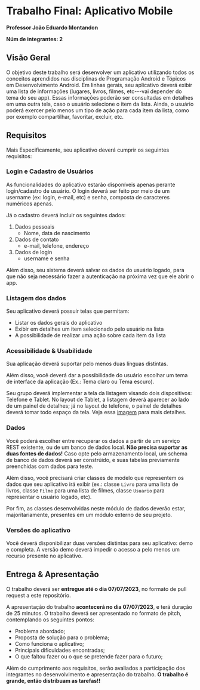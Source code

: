 # Trabalho Final: Aplicativo Mobile

**Professor João Eduardo Montandon**

**Núm de integrantes: 2**

## Visão Geral

O objetivo deste trabalho será desenvolver um aplicativo utilizando todos os conceitos aprendidos nas disciplinas de Programação Android e Tópicos em Desenvolvimento Android.
Em linhas gerais, seu aplicativo deverá exibir uma lista de informações (lugares, livros, filmes, etc---vai depender do tema do seu app).
Essas informações poderão ser consultadas em detalhes em uma outra tela, caso o usuário selecione o item da lista.
Ainda, o usuário poderá exercer pelo menos um tipo de ação para cada item da lista, como por exemplo compartilhar, favoritar, excluir, etc.

## Requisitos

Mais Especificamente, seu aplicativo deverá cumprir os seguintes requisitos:

### Login e Cadastro de Usuários

As funcionalidades do aplicativo estarão disponíveis apenas perante login/cadastro de usuário. 
O login deverá ser feito por meio de um username (ex: login, e-mail, etc) e senha, composta de caracteres numéricos apenas.

Já o cadastro deverá incluir os seguintes dados:

1. Dados pessoais
    * Nome, data de nascimento
2. Dados de contato
    * e-mail, telefone, endereço
3. Dados de login
    * username e senha

Além disso, seu sistema deverá salvar os dados do usuário logado, para que não seja necessário fazer a autenticação na próxima vez que ele abrir o app.

### Listagem dos dados

Seu aplicativo deverá possuir telas que permitam:
* Listar os dados gerais do aplicativo
* Exibir em detalhes um item selecionado pelo usuário na lista
* A possibilidade de realizar uma ação sobre cada item da lista

<!-- É importante ressaltar que o procedimento para carregamento dos dados deverá acontecer em uma thread diferente da principal. -->

### Acessibilidade & Usabilidade

Sua aplicação deverá suportar pelo menos duas línguas distintas.

Além disso, você deverá dar a possibilidade do usuário escolhar um tema de interface da aplicação (Ex.: Tema claro ou Tema escuro).

Seu grupo deverá implementar a tela da listagem visando dois dispositivos: Telefone e Tablet.
No layout de Tablet, a listagem deverá aparecer ao lado de um painel de detalhes; já no layout de telefone, o painel de detalhes deverá tomar todo espaço da tela. Veja essa [imagem](https://developer.android.com/images/guide/fragments/fragment-screen-sizes.png) para mais detalhes.

### Dados

Você poderá escolher entre recuperar os dados a partir de um serviço REST existente, ou de um banco de dados local. 
**Não precisa suportar as duas fontes de dados!**
Caso opte pelo armazenamento local, um schema de banco de dados deverá ser constrúido, e suas tabelas previamente preenchidas com dados para teste.

Além disso, você precisará criar classes de modelo que representem os dados que seu aplicativo irá exibir (ex.: classe `Livro` para uma lista de livros, classe `Filme` para uma lista de filmes, classe `Usuario` para representar o usuário logado, etc).

Por fim, as classes desenvolvidas neste módulo de dados deverão estar, majoritariamente, presentes em um módulo externo de seu projeto.

### Versões do aplicativo

Você deverá disponibilizar duas versões distintas para seu aplicativo: demo e completa. A versão demo deverá impedir o acesso a pelo menos um recurso presente no aplicativo.

<!-- ## Integração com o trabalho de PDS

Opcionalmente, você poderá intergrar esse trabalho com o trabalho final da disciplina de Princípios de Desenvolvimento de Software.
Para que essa integração seja válida, você deverá:

* Implementar testes unitários para verificar o funcionamento/comportamento das classes, métodos e funções auxiliares utilizadas para desenvolver o aplicativo
<!-- * Implemente um [proxy](https://engsoftmoderna.info/cap6.html) para manter um cache dos itens da listagem, válido enquanto o aplicativo estiver aberto. -->
<!-- * Implemente um [singleton](https://engsoftmoderna.info/cap6.html) que irá controlar a conexão com o serviço ou o banco de dados -->
<!-- * Organize a arquitetura da sua aplicação utilizando o padrão de camadas: Uma camada de interface (Activities), uma camada de negócios (classes intermediárias), e uma camada de modelo (classes de modelo presentes no módulo externo) -->

## Entrega & Apresentação

O trabalho deverá ser **entregue até o dia 07/07/2023**, no formato de pull request a este repositório.

A apresentação do trabalho **acontecerá no dia 07/07/2023**, e terá duração de 25 minutos.
O trabalho deverá ser apresentado no formato de pitch, contemplando os seguintes pontos:

- Problema abordado;
- Proposta de solução para o problema;
- Como funciona o aplicativo;
- Principais dificuldades encontradas;
- O que faltou fazer ou o que se pretende fazer para o futuro;

Além do cumprimento aos requisitos, serão avaliados a participação dos integrantes no desenvolvimento e apresentação do trabalho.
**O trabalho é grande, então distribuam as tarefas!!**